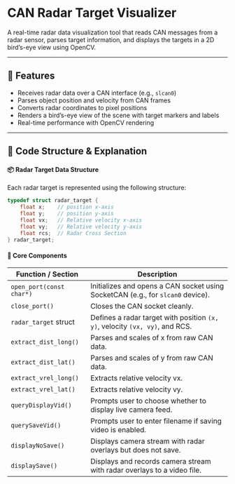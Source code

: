 # CAN Radar Target Visualizer

A real-time radar data visualization tool that reads CAN messages from a radar sensor, parses target information, and displays the targets in a 2D bird’s-eye view using OpenCV.

---

## 🚀 Features

- Receives radar data over a CAN interface (e.g., `slcan0`)
- Parses object position and velocity from CAN frames
- Converts radar coordinates to pixel positions
- Renders a bird’s-eye view of the scene with target markers and labels
- Real-time performance with OpenCV rendering


---

## 🧠 Code Structure & Explanation

#### 📦 Radar Target Data Structure
Each radar target is represented using the following structure:

```cpp
typedef struct radar_target {
    float x;    // position x-axis
    float y;    // position y-axis
    float vx;   // Relative velocity x-axis 
    float vy;   // Relative velocity y-axis
    float rcs;  // Radar Cross Section
} radar_target;
```


#### 🔧 Core Components

| **Function / Section**   | **Description**                                                                 |
| ------------------------ | ------------------------------------------------------------------------------- |
| `open_port(const char*)` | Initializes and opens a CAN socket using SocketCAN (e.g., for `slcan0` device). |
| `close_port()`           | Closes the CAN socket cleanly.                                                  |
| `radar_target` struct    | Defines a radar target with position `(x, y)`, velocity `(vx, vy)`, and RCS.    |
| `extract_dist_long()`    | Parses and scales of x from raw CAN data.                                       |
| `extract_dist_lat()`     | Parses and scales of y from raw CAN data.                                       |
| `extract_vrel_long()`    | Extracts relative velocity vx.                                                  |
| `extract_vrel_lat()`     | Extracts relative velocity vy.                                                  |
| `queryDisplayVid()`      | Prompts user to choose whether to display live camera feed.                     |
| `querySaveVid()`         | Prompts user to enter filename if saving video is enabled.                      |
| `displayNoSave()`        | Displays camera stream with radar overlays but does not save.                   |
| `displaySave()`          | Displays and records camera stream with radar overlays to a video file.         |




